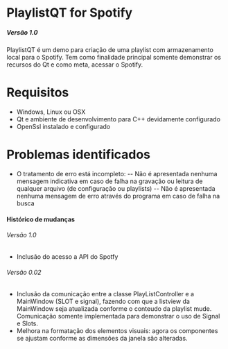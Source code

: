 # PlaylistQT  for Spotify
##### Versão 1.0
PlaylistQT é um demo para criação de uma playlist com armazenamento local para o Spotify. Tem como finalidade principal somente demonstrar os recursos do Qt e como meta, acessar o Spotify.

# Requisitos
- Windows, Linux ou OSX
- Qt e ambiente de desenvolvimento para C++ devidamente configurado
- OpenSsl instalado e configurado

# Problemas identificados

- O tratamento de erro está incompleto: 
-- Não é apresentada nenhuma mensagem indicativa em caso de falha na gravação ou leitura de qualquer arquivo (de configuração ou playlists)
-- Não é apresentada nenhuma mensagem de erro através do programa em caso de falha na busca




#### Histórico de mudanças
###### Versão 1.0
- Inclusão do acesso a API do Spotfy

###### Versão 0.02

- Inclusão da comunicação entre a classe PlayListController e a MainWindow (SLOT e signal), fazendo com que a listview da MainWindow  seja atualizada conforme o conteudo da playlist mude. Comunicação somente implementada para demonstrar o uso de Signal e Slots.
- Melhora na formatação dos elementos visuais: agora os componentes se ajustam conforme as dimensões da janela são alteradas.
